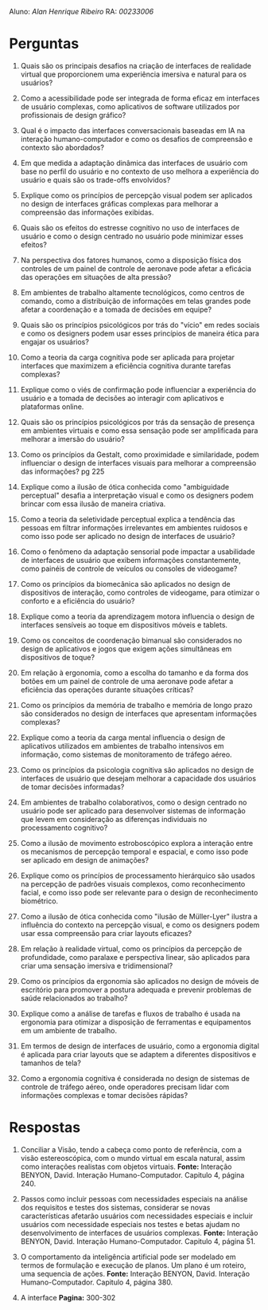 Aluno: _Alan Henrique Ribeiro_
RA: _00233006_
# Perguntas

1. Quais são os principais desafios na criação de interfaces de realidade virtual que proporcionem uma experiência imersiva e natural para os usuários? 
  
2. Como a acessibilidade pode ser integrada de forma eficaz em interfaces de usuário complexas, como aplicativos de software utilizados por profissionais de design gráfico?  
  
3. Qual é o impacto das interfaces conversacionais baseadas em IA na interação humano-computador e como os desafios de compreensão e contexto são abordados?  
  
4. Em que medida a adaptação dinâmica das interfaces de usuário com base no perfil do usuário e no contexto de uso melhora a experiência do usuário e quais são os trade-offs envolvidos?  
  
5. Explique como os princípios de percepção visual podem ser aplicados no design de interfaces gráficas complexas para melhorar a compreensão das informações exibidas.  
  
6. Quais são os efeitos do estresse cognitivo no uso de interfaces de usuário e como o design centrado no usuário pode minimizar esses efeitos?  
  
7. Na perspectiva dos fatores humanos, como a disposição física dos controles de um painel de controle de aeronave pode afetar a eficácia das operações em situações de alta pressão?  
  
8. Em ambientes de trabalho altamente tecnológicos, como centros de comando, como a distribuição de informações em telas grandes pode afetar a coordenação e a tomada de decisões em equipe?  
  
9. Quais são os princípios psicológicos por trás do "vício" em redes sociais e como os designers podem usar esses princípios de maneira ética para engajar os usuários?  
  
10. Como a teoria da carga cognitiva pode ser aplicada para projetar interfaces que maximizem a eficiência cognitiva durante tarefas complexas?  
  
11. Explique como o viés de confirmação pode influenciar a experiência do usuário e a tomada de decisões ao interagir com aplicativos e plataformas online.  
  
12. Quais são os princípios psicológicos por trás da sensação de presença em ambientes virtuais e como essa sensação pode ser amplificada para melhorar a imersão do usuário?  
13. Como os princípios da Gestalt, como proximidade e similaridade, podem influenciar o design de interfaces visuais para melhorar a compreensão das informações?  pg 225

14. Explique como a ilusão de ótica conhecida como "ambiguidade perceptual" desafia a interpretação visual e como os designers podem brincar com essa ilusão de maneira criativa.  
  
15. Como a teoria da seletividade perceptual explica a tendência das pessoas em filtrar informações irrelevantes em ambientes ruidosos e como isso pode ser aplicado no design de interfaces de usuário?  
  
16. Como o fenômeno da adaptação sensorial pode impactar a usabilidade de interfaces de usuário que exibem informações constantemente, como painéis de controle de veículos ou consoles de videogame?  
  
17. Como os princípios da biomecânica são aplicados no design de dispositivos de interação, como controles de videogame, para otimizar o conforto e a eficiência do usuário?  
  
18. Explique como a teoria da aprendizagem motora influencia o design de interfaces sensíveis ao toque em dispositivos móveis e tablets.  
  
19. Como os conceitos de coordenação bimanual são considerados no design de aplicativos e jogos que exigem ações simultâneas em dispositivos de toque?  
  
20. Em relação à ergonomia, como a escolha do tamanho e da forma dos botões em um painel de controle de uma aeronave pode afetar a eficiência das operações durante situações críticas?  
  
21. Como os princípios da memória de trabalho e memória de longo prazo são considerados no design de interfaces que apresentam informações complexas?  
  
22. Explique como a teoria da carga mental influencia o design de aplicativos utilizados em ambientes de trabalho intensivos em informação, como sistemas de monitoramento de tráfego aéreo.  
  
23. Como os princípios da psicologia cognitiva são aplicados no design de interfaces de usuário que desejam melhorar a capacidade dos usuários de tomar decisões informadas?  
  
24. Em ambientes de trabalho colaborativos, como o design centrado no usuário pode ser aplicado para desenvolver sistemas de informação que levem em consideração as diferenças individuais no processamento cognitivo?  
  
25. Como a ilusão de movimento estroboscópico explora a interação entre os mecanismos de percepção temporal e espacial, e como isso pode ser aplicado em design de animações?  
  
26. Explique como os princípios de processamento hierárquico são usados na percepção de padrões visuais complexos, como reconhecimento facial, e como isso pode ser relevante para o design de reconhecimento biométrico.  
  
27. Como a ilusão de ótica conhecida como "ilusão de Müller-Lyer" ilustra a influência do contexto na percepção visual, e como os designers podem usar essa compreensão para criar layouts eficazes?  
  
28. Em relação à realidade virtual, como os princípios da percepção de profundidade, como paralaxe e perspectiva linear, são aplicados para criar uma sensação imersiva e tridimensional?  
  
29. Como os princípios da ergonomia são aplicados no design de móveis de escritório para promover a postura adequada e prevenir problemas de saúde relacionados ao trabalho?   
30. Explique como a análise de tarefas e fluxos de trabalho é usada na ergonomia para otimizar a disposição de ferramentas e equipamentos em um ambiente de trabalho.  
  
31. Em termos de design de interfaces de usuário, como a ergonomia digital é aplicada para criar layouts que se adaptem a diferentes dispositivos e tamanhos de tela?  
  
32. Como a ergonomia cognitiva é considerada no design de sistemas de controle de tráfego aéreo, onde operadores precisam lidar com informações complexas e tomar decisões rápidas?

# Respostas

1. Conciliar a Visão, tendo a cabeça como ponto de referência, com a visão estereoscópica, com o mundo virtual em escala natural, assim como interações realistas com objetos virtuais.
   __Fonte:__ Interação BENYON, David. Interação Humano-Computador. Capitulo 4, página 240.

2. Passos como incluir pessoas com necessidades especiais na análise dos requisitos e testes dos sistemas, considerar se novas características afetarão usuários com necessidades especiais e incluir usuários com necessidade especiais nos testes e betas ajudam no desenvolvimento de interfaces de usuários complexas.
   __Fonte:__ Interação BENYON, David. Interação Humano-Computador. Capitulo 4, página 51.

3. O comportamento da inteligência artificial pode ser modelado em termos de formulação e execução de planos. Um plano é um roteiro, uma sequencia de ações.
   __Fonte:__ Interação BENYON, David. Interação Humano-Computador. Capitulo 4, página 380.

4. A interface
   __Pagina:__ 300-302
